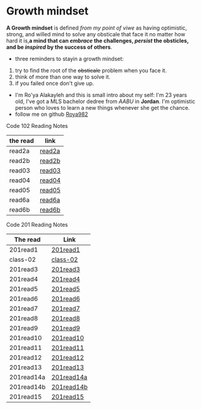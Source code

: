 # Growth mindset 
**A Growth mindset** is defined *from my point of viwe* as having optimistic, strong, and willed mind to solve any obsticale that face it no matter how hard it is,**a mind that can _embrace_ the challenges, _persist_ the obsticles, and be _inspired_ by the success of others**.

 - three reminders to stayin a growth mindset:
 1. try to find the root of the ~~obsticale~~ problem when you face it.
 2. think of more than one way to solve it.
 3. if you failed once don't give up.
 - I'm Ro'ya Alakayleh and this is small intro about my self: 
 I'm 23 years old, I've got a MLS bachelor dedree from *AABU* in **Jordan**. I'm optimistic person who loves to learn a new things whenever she get the chance.
- follow me on github [Roya982](https://github.com/Roya982)

Code 102 Reading Notes

| the read |     link        |
|----------|  ---------------|
| read2a   | [read2a](https://roya982.github.io/reading-notes/read2a)      |
| read2b   | [read2b](https://roya982.github.io/reading-notes/read2b)      |
| read03   | [read03](https://roya982.github.io/reading-notes/read03)      |
| read04   | [read04](https://roya982.github.io/reading-notes/read04)      |
| read05   | [read05](https://roya982.github.io/reading-notes/read05)      |
| read6a   | [read6a](https://roya982.github.io/reading-notes/read6a)      |
| read6b   | [read6b](https://roya982.github.io/reading-notes/read6b)      |

Code 201 Reading Notes

| The read | Link   |
|----------|--------|
| 201read1 | [201read1](https://roya982.github.io/reading-notes/201read1)  |
| class-02 | [class-02](https://roya982.github.io/reading-notes/class-02) |
| 201read3 | [201read3](https://roya982.github.io/reading-notes/201read3) |
| 201read4 | [201read4](https://roya982.github.io/reading-notes/201read4) |
| 201read5 | [201read5](https://roya982.github.io/reading-notes/201read5) |
| 201read6 | [201read6](https://roya982.github.io/reading-notes/201read6) |
| 201read7 | [201read7](https://roya982.github.io/reading-notes/201read7) |
| 201read8 | [201read8](https://roya982.github.io/reading-notes/201read8) |
| 201read9 | [201read9](https://roya982.github.io/reading-notes/201read9) |
| 201read10| [201read10](https://roya982.github.io/reading-notes/201read10) |
| 201read11| [201read11](https://roya982.github.io/reading-notes/201read11) |
| 201read12| [201read12](https://roya982.github.io/reading-notes/201read12) |
| 201read13| [201read13](https://roya982.github.io/reading-notes/201read13) |
| 201read14a| [201read14a](https://roya982.github.io/reading-notes/201read14a) |
| 201read14b| [201read14b](https://roya982.github.io/reading-notes/201read14b) |
| 201read15| [201read15](https://roya982.github.io/reading-notes/201read15) |